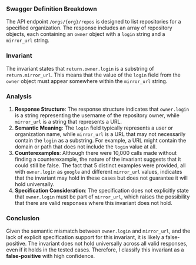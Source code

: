 ### Swagger Definition Breakdown
The API endpoint `/orgs/{org}/repos` is designed to list repositories for a specified organization. The response includes an array of repository objects, each containing an `owner` object with a `login` string and a `mirror_url` string.

### Invariant
The invariant states that `return.owner.login` is a substring of `return.mirror_url`. This means that the value of the `login` field from the `owner` object must appear somewhere within the `mirror_url` string.

### Analysis
1. **Response Structure**: The response structure indicates that `owner.login` is a string representing the username of the repository owner, while `mirror_url` is a string that represents a URL. 
2. **Semantic Meaning**: The `login` field typically represents a user or organization name, while `mirror_url` is a URL that may not necessarily contain the `login` as a substring. For example, a URL might contain the domain or path that does not include the `login` value at all.
3. **Counterexamples**: Although there were 10,000 calls made without finding a counterexample, the nature of the invariant suggests that it could still be false. The fact that 5 distinct examples were provided, all with `owner.login` as `google` and different `mirror_url` values, indicates that the invariant may hold in these cases but does not guarantee it will hold universally. 
4. **Specification Consideration**: The specification does not explicitly state that `owner.login` must be part of `mirror_url`, which raises the possibility that there are valid responses where this invariant does not hold.

### Conclusion
Given the semantic mismatch between `owner.login` and `mirror_url`, and the lack of explicit specification support for this invariant, it is likely a false-positive. The invariant does not hold universally across all valid responses, even if it holds in the tested cases. Therefore, I classify this invariant as a **false-positive** with high confidence.
